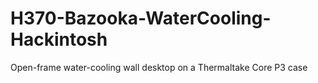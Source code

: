 # H370-Bazooka-WaterCooling-Hackintosh
Open-frame water-cooling wall desktop on a Thermaltake Core P3 case
